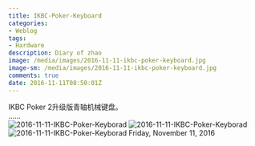 ```yaml
---
title: IKBC-Poker-Keyboard
categories:
- Weblog
tags:
- Hardware
description: Diary of zhao
image: /media/images/2016-11-11-ikbc-poker-keyboard.jpg
image-sm: /media/images/2016-11-11-ikbc-poker-keyboard.jpg
comments: true
date: 2016-11-11T08:50:01Z
---
```


IKBC Poker 2升级版青轴机械键盘。    
……   
![2016-11-11-IKBC-Poker-Keyborad](/netlink/media/images/2016-11-11-ikbc-poker-keyboard-01.jpg) 
![2016-11-11-IKBC-Poker-Keyborad](/netlink/media/images/2016-11-11-ikbc-poker-keyboard.jpg)
![2016-11-11-IKBC-Poker-Keyborad](/netlink/media/images/2016-11-11-ikbc-poker-keyboard-02.jpg)
Friday, November 11, 2016
